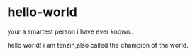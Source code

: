 # hello-world


your a  smartest person i have ever known..


hello world!
i am tenzin,also called the champion of the world.
